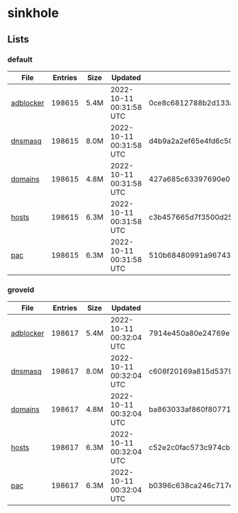 # sinkhole

## Lists

### default

|File|Entries|Size|Updated|Hash|
|-|-|-|-|-|
|[adblocker](https://raw.githubusercontent.com/groveld/sinkhole/lists/default/adblocker.txt)|198615|5.4M|2022-10-11 00:31:58 UTC|0ce8c6812788b2d133a00d7305827e819d39065e4e65ec9238d85bf61ee45232|
|[dnsmasq](https://raw.githubusercontent.com/groveld/sinkhole/lists/default/dnsmasq.txt)|198615|8.0M|2022-10-11 00:31:58 UTC|d4b9a2a2ef65e4fd6c5056cf085a72cf31189a9e1fcaac2d7b1c280b375b853d|
|[domains](https://raw.githubusercontent.com/groveld/sinkhole/lists/default/domains.txt)|198615|4.8M|2022-10-11 00:31:58 UTC|427a685c63397690e09772bd860ae3b1bcc63534680ed7a498d1b4803432c312|
|[hosts](https://raw.githubusercontent.com/groveld/sinkhole/lists/default/hosts.txt)|198615|6.3M|2022-10-11 00:31:58 UTC|c3b457665d7f3500d251278efb0357254956fe0527e71be9c1cf7b380d8a30e2|
|[pac](https://raw.githubusercontent.com/groveld/sinkhole/lists/default/pac.txt)|198615|6.3M|2022-10-11 00:31:58 UTC|510b68480991a96743ecb2b36fd087e265f1259c7533e694c485c7a585ad681f|

### groveld

|File|Entries|Size|Updated|Hash|
|-|-|-|-|-|
|[adblocker](https://raw.githubusercontent.com/groveld/sinkhole/lists/groveld/adblocker.txt)|198617|5.4M|2022-10-11 00:32:04 UTC|7914e450a80e24769e72eb2a203be6513b03b97d52cce384693b0f915e3a38a8|
|[dnsmasq](https://raw.githubusercontent.com/groveld/sinkhole/lists/groveld/dnsmasq.txt)|198617|8.0M|2022-10-11 00:32:04 UTC|c608f20169a815d5379cb35018083e2aa05606451d29f58b0a90f1b40433be5b|
|[domains](https://raw.githubusercontent.com/groveld/sinkhole/lists/groveld/domains.txt)|198617|4.8M|2022-10-11 00:32:04 UTC|ba863033af860f8077182a47d0b31351fa567019a4ca5ac26fb02a61a318a774|
|[hosts](https://raw.githubusercontent.com/groveld/sinkhole/lists/groveld/hosts.txt)|198617|6.3M|2022-10-11 00:32:04 UTC|c52e2c0fac573c974cb116595b18f6f33ba264447fdf627ae022fadae9660a57|
|[pac](https://raw.githubusercontent.com/groveld/sinkhole/lists/groveld/pac.txt)|198617|6.3M|2022-10-11 00:32:04 UTC|b0396c638ca246c717ed3c14ad29b624d60db18ce20b73c3be80a9eaeada6f56|
